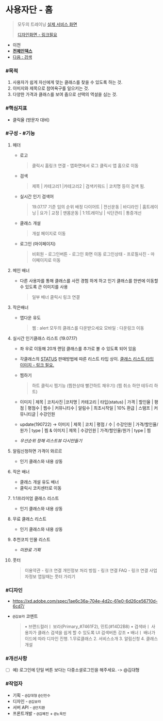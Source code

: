 # 사용자단 - 홈 

> 모두의 트레이닝 [실제 서비스 화면](www.modooclass.net)
>
> [디자인화면 - 링크필요]() 



- 이전      
- [**전체인덱스**](../README.md)     
- [다음 : 검색](search/)



### **#목적**

1. 사용자가 쉽게 자신에게 맞는 클래스를 찾을 수 있도록 하는 것. 
2. 이미지와 제목으로 참여욕구를 일으키는 것.
3. 다양한 가격과 클래스를 보여 줌으로 선택의 역설을 심는 것. 



### #핵심지표

- 클릭율 (방문자 대비)



### **#구성 - #기능**

1. 헤더 

   - 로고

     > 클릭시 홈링크 연결 - 앱화면에서 로그 클릭시 앱 홈으로 이동

   - 검색

     > 제목 | 카테고리1 |카테고리2 | 검색키워드 | 코치명 등이 검색 됨.

   - 실시간 인기 검색어

     > 19.07.17 기준 임의 순위 배정
     > 다이어트 | 전신운동 | 바디라인 | 홈트레이닝 | 요가 |
     > 교정 | 맨몸운동 | 1:1트레이닝 | 식단관리 | 통증개선

   - 클래스 개설

     > 개설 페이지로 이동

   - 로그인 (마이페이지)

     > 비회원 - 로그인버튼 - 로그인 화면 이동 
     > 로그인상태 - 프로필사진 - 마이페이지로 이동

1. 메인 배너

   - 다른 사용자를 통해 클래스를 사전 경험 하게 하고 인기 클래스를 한번에 이동할 수 있도록 큰 이미지를 사용

     > 일부 배너 클릭시 링크 연결

1. 작은배너

   - 앱다운 유도
     > 웹 : alert 모두의 클래스를 다운받으세요
     > 모바일 : 다운링크 이동
   
1. 실시간 인기클래스 리스트 (19.07.17)

   - 좌 우로 이동해 20개 랜덤 클래스를 추가로 볼 수 있도록 되어 있음

   - 각클래스의  [STATUS](config/) 판매방법에 따른 리스트 타입 상이. [클래스 리스트 타입 이미지 - 링크 필요. ]()

   - 찜하기 

     > 하트 클릭시 찜기능 (찜한상태 빨간하트 채우기) (찜 취소 하얀 테두리 하트)
     
   - 이미지 | 제목 | 코치사진 |코치명 | 카테고리 | 타입(status) | 가격 | 할인율 | 평점 | 평점수 | 찜수 | 커뮤니티수 | 알림수 | 최초시작일 | 10% 환급 | 스탬프 | 커뮤니티글 | 수강인원    

   - update(190722) -> 이미지 | 제목 | 코치 | 평점 / 수 | 수강인원 | 가격/할인율/원가 | type | 찜 
      & 이미지 | 제목 | 수강인원 | 가격/할인율/원가 | type | 찜

   - *우선순위 정해 리스트뷰 다시만들기*

     

1. 알림신청하면 가격이 와르르

   - 인기 클래스와 내용 상동

1. 작은 배너

   - 클래스 개설 유도 배너
   - 클릭시 코치센터로 이동
   
1. 1:1프리미엄 클래스 리스트

   - 인기 클래스와 내용 상동
   
1. 무료 클래스 리스트

   - 인기 클래스와 내용 상동



1. 추천코치 인물 리스트

   - *미완료 기획*

1. 풋터 

   > 이용약관 - 링크 연결
   > 개인정보 처리 방침 - 링크 연결
   >  FAQ - 링크 연결
   > 사업자정보
   > 앱일때는 풋터 가리기





### **#디자인**

- https://xd.adobe.com/spec/1ae6c36a-704e-4d2c-61e0-6d26ce56710d-6cd7/

- `@김보라`  코멘트

  > • 브랜드컬러ㅣ 보라(Primary_#7461F2), 민트(#14D2B8)
  > • 검색바ㅣ 사용자가 클래스 검색을 쉽게 할 수 있도록 UI 검색버튼 강조
  > • 배너ㅣ 배너가이드에 따라 디자인 진행.  1.무료클래스 2. 서비스소개 3. 알림신청 4. 클래스개설
  
  



### #개선사항

- [ ] 예) 로그인에 단일 버튼 보다는 다중소셜로그인을 해주세요. -> @김대형



### **#작업자**

- 기획 - `@김대형` `@신민수`
- 디자인 - `@김보라`
- 서버 API - `@안지환`
- 프론트개발 - `@김혜진`  + `@노육민`


